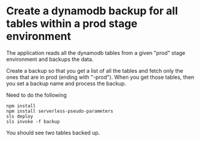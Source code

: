 # Create a dynamodb backup for all tables within a prod stage environment

The application reads all the dynamodb tables from a given "prod" stage environment and backups the data.

Create a backup so that you get a list of all the tables and fetch only the ones that are in prod (ending with "-prod").  When you get those tables, then you set a backup name and process the backup.

Need to do the following
```
npm install
npm install serverless-pseudo-parameters
sls deploy
sls invoke -f backup
```

You should see two tables backed up.